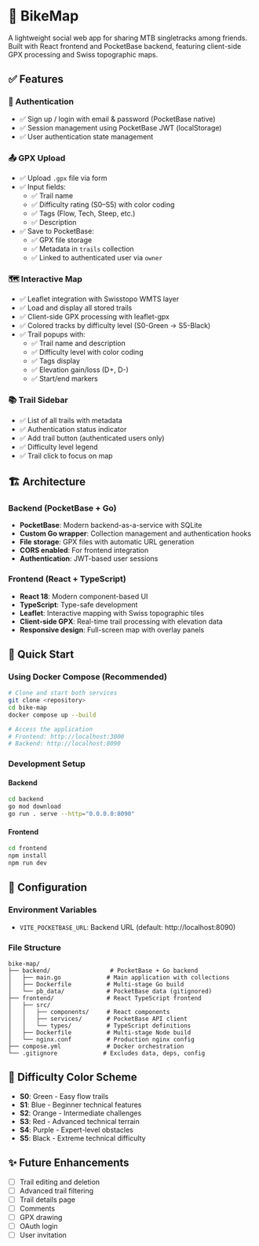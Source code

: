 # 🚵 BikeMap

A lightweight social web app for sharing MTB singletracks among friends. Built with React frontend and PocketBase backend, featuring client-side GPX processing and Swiss topographic maps.

## ✅ Features

### 🔐 Authentication
- ✅ Sign up / login with email & password (PocketBase native)
- ✅ Session management using PocketBase JWT (localStorage)
- ✅ User authentication state management

### 📤 GPX Upload
- ✅ Upload `.gpx` file via form
- ✅ Input fields:
  - ✅ Trail name
  - ✅ Difficulty rating (S0–S5) with color coding
  - ✅ Tags (Flow, Tech, Steep, etc.)
  - ✅ Description
- ✅ Save to PocketBase:
  - ✅ GPX file storage
  - ✅ Metadata in `trails` collection
  - ✅ Linked to authenticated user via `owner`

### 🗺️ Interactive Map
- ✅ Leaflet integration with Swisstopo WMTS layer
- ✅ Load and display all stored trails
- ✅ Client-side GPX processing with leaflet-gpx
- ✅ Colored tracks by difficulty level (S0-Green → S5-Black)
- ✅ Trail popups with:
  - ✅ Trail name and description
  - ✅ Difficulty level with color coding
  - ✅ Tags display
  - ✅ Elevation gain/loss (D+, D-)
  - ✅ Start/end markers

### 📚 Trail Sidebar
- ✅ List of all trails with metadata
- ✅ Authentication status indicator
- ✅ Add trail button (authenticated users only)
- ✅ Difficulty level legend
- ✅ Trail click to focus on map

## 🏗️ Architecture

### Backend (PocketBase + Go)
- **PocketBase**: Modern backend-as-a-service with SQLite
- **Custom Go wrapper**: Collection management and authentication hooks
- **File storage**: GPX files with automatic URL generation
- **CORS enabled**: For frontend integration
- **Authentication**: JWT-based user sessions

### Frontend (React + TypeScript)
- **React 18**: Modern component-based UI
- **TypeScript**: Type-safe development
- **Leaflet**: Interactive mapping with Swiss topographic tiles
- **Client-side GPX**: Real-time trail processing with elevation data
- **Responsive design**: Full-screen map with overlay panels

## 🚀 Quick Start

### Using Docker Compose (Recommended)
```bash
# Clone and start both services
git clone <repository>
cd bike-map
docker compose up --build

# Access the application
# Frontend: http://localhost:3000
# Backend: http://localhost:8090
```

### Development Setup

#### Backend
```bash
cd backend
go mod download
go run . serve --http="0.0.0.0:8090"
```

#### Frontend
```bash
cd frontend
npm install
npm run dev
```

## 🔧 Configuration

### Environment Variables
- `VITE_POCKETBASE_URL`: Backend URL (default: http://localhost:8090)

### File Structure
```
bike-map/
├── backend/                 # PocketBase + Go backend
│   ├── main.go             # Main application with collections
│   ├── Dockerfile          # Multi-stage Go build
│   └── pb_data/            # PocketBase data (gitignored)
├── frontend/               # React TypeScript frontend
│   ├── src/
│   │   ├── components/     # React components
│   │   ├── services/       # PocketBase API client
│   │   └── types/          # TypeScript definitions
│   ├── Dockerfile          # Multi-stage Node build
│   └── nginx.conf          # Production nginx config
├── compose.yml             # Docker orchestration
└── .gitignore             # Excludes data, deps, config
```

## 🎨 Difficulty Color Scheme
- **S0**: Green - Easy flow trails
- **S1**: Blue - Beginner technical features  
- **S2**: Orange - Intermediate challenges
- **S3**: Red - Advanced technical terrain
- **S4**: Purple - Expert-level obstacles
- **S5**: Black - Extreme technical difficulty

## ✨ Future Enhancements

- [ ] Trail editing and deletion
- [ ] Advanced trail filtering
- [ ] Trail details page
- [ ] Comments
- [ ] GPX drawing
- [ ] OAuth login
- [ ] User invitation
